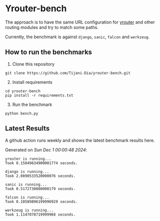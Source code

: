# Yrouter-bench

The approach is to have the same URL configuration for [yrouter](https://github.com/Tijani-Dia/yrouter) and other routing modules and try to match some paths.

Currently, the benchmark is against `django`, `sanic`, `falcon` and `werkzeug`.

## How to run the benchmarks

1. Clone this repository

```shell
git clone https://github.com/Tijani-Dia/yrouter-bench.git
```

2. Install requirements

```shell
cd yrouter-bench
pip install -r requirements.txt
```

3. Run the benchmark

```shell
python bench.py
```

## Latest Results

A github action runs weekly and shows the latest benchmark results here.

Generated on *Sun Dec  1 00:00:48 2024*:

```shell
yrouter is running...
Took 0.15849634900001774 seconds.

django is running...
Took 2.0890533520000076 seconds.

sanic is running...
Took 0.5172730080000179 seconds.

falcon is running...
Took 0.10589896199996929 seconds.

werkzeug is running...
Took 1.1147078719999968 seconds.

```